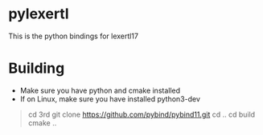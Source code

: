 pylexertl
=========

This is the python bindings for lexertl17

Building
========

- Make sure you have python and cmake installed
- If on Linux, make sure you have installed python3-dev

>cd 3rd
>git clone https://github.com/pybind/pybind11.git
>cd ..
>cd build
>cmake ..
>
